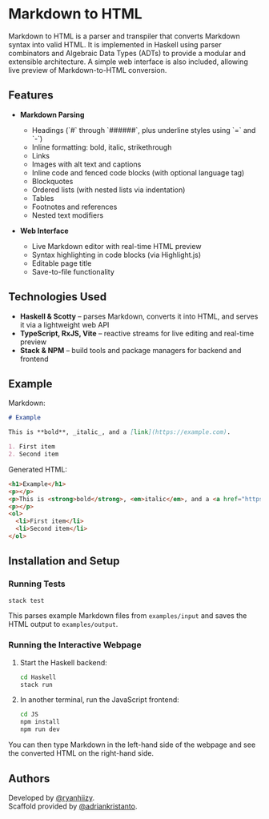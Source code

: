# Markdown to HTML

Markdown to HTML is a parser and transpiler that converts Markdown syntax into valid HTML. It is implemented in Haskell using parser combinators and Algebraic Data Types (ADTs) to provide a modular and extensible architecture. A simple web interface is also included, allowing live preview of Markdown-to-HTML conversion.

## Features

- **Markdown Parsing**

  - Headings (\`#\` through \`######\`, plus underline styles using \`=\` and \`-\`)
  - Inline formatting: bold, italic, strikethrough
  - Links
  - Images with alt text and captions
  - Inline code and fenced code blocks (with optional language tag)
  - Blockquotes
  - Ordered lists (with nested lists via indentation)
  - Tables
  - Footnotes and references
  - Nested text modifiers

- **Web Interface**

  - Live Markdown editor with real-time HTML preview
  - Syntax highlighting in code blocks (via Highlight.js)
  - Editable page title
  - Save-to-file functionality

## Technologies Used

- **Haskell & Scotty** – parses Markdown, converts it into HTML, and serves it via a lightweight web API
- **TypeScript, RxJS, Vite** – reactive streams for live editing and real-time preview
- **Stack & NPM** – build tools and package managers for backend and frontend

## Example

Markdown:

```markdown
# Example

This is **bold**, _italic_, and a [link](https://example.com).

1. First item
2. Second item
```

Generated HTML:

```html
<h1>Example</h1>
<p></p>
<p>This is <strong>bold</strong>, <em>italic</em>, and a <a href="https://example.com">link</a>.</p>
<p></p>
<ol>
  <li>First item</li>
  <li>Second item</li>
</ol>
```

## Installation and Setup

### Running Tests

```bash
stack test
```

This parses example Markdown files from `examples/input` and saves the HTML output to `examples/output`.

### Running the Interactive Webpage

1. Start the Haskell backend:

   ```bash
   cd Haskell
   stack run
   ```

2. In another terminal, run the JavaScript frontend:

   ```bash
   cd JS
   npm install
   npm run dev
   ```

You can then type Markdown in the left-hand side of the webpage and see the converted HTML on the right-hand side.

## Authors

Developed by [@ryanhiizy](https://github.com/ryanhiizy). \
Scaffold provided by [@adriankristanto](https://github.com/adriankristanto).
